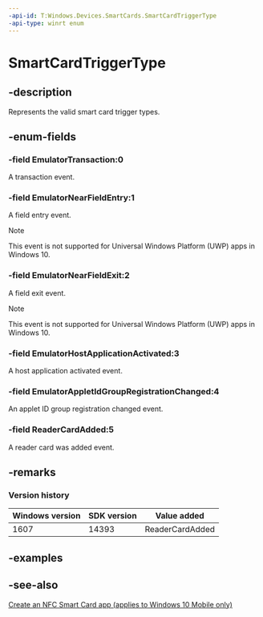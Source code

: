 ```yaml
---
-api-id: T:Windows.Devices.SmartCards.SmartCardTriggerType
-api-type: winrt enum
---
```


<!-- Enumeration syntax
public enum Windows.Devices.SmartCards.SmartCardTriggerType : int
-->

# SmartCardTriggerType

## -description
Represents the valid smart card trigger types.

## -enum-fields
### -field EmulatorTransaction:0
A transaction event.

### -field EmulatorNearFieldEntry:1
A field entry event.

> [!NOTE]
> This event is not supported for Universal Windows Platform (UWP) apps in Windows 10.

### -field EmulatorNearFieldExit:2
A field exit event.

> [!NOTE]
> This event is not supported for Universal Windows Platform (UWP) apps in Windows 10.

### -field EmulatorHostApplicationActivated:3
A host application activated event.

### -field EmulatorAppletIdGroupRegistrationChanged:4
An applet ID group registration changed event.

### -field ReaderCardAdded:5
A reader card was added event.


## -remarks

### Version history

| Windows version | SDK version | Value added |
| -- | -- | -- |
| 1607 | 14393 | ReaderCardAdded |

## -examples

## -see-also
[Create an NFC Smart Card app (applies to Windows 10 Mobile only)](/windows/uwp/devices-sensors/host-card-emulation)
